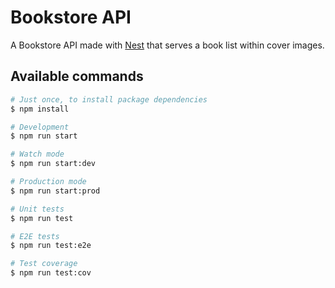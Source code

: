 # Bookstore API

A Bookstore API made with [Nest](https://github.com/nestjs/nest) that serves a book list within cover images.

## Available commands

```bash
# Just once, to install package dependencies
$ npm install

# Development
$ npm run start

# Watch mode
$ npm run start:dev

# Production mode
$ npm run start:prod

# Unit tests
$ npm run test

# E2E tests
$ npm run test:e2e

# Test coverage
$ npm run test:cov
```
